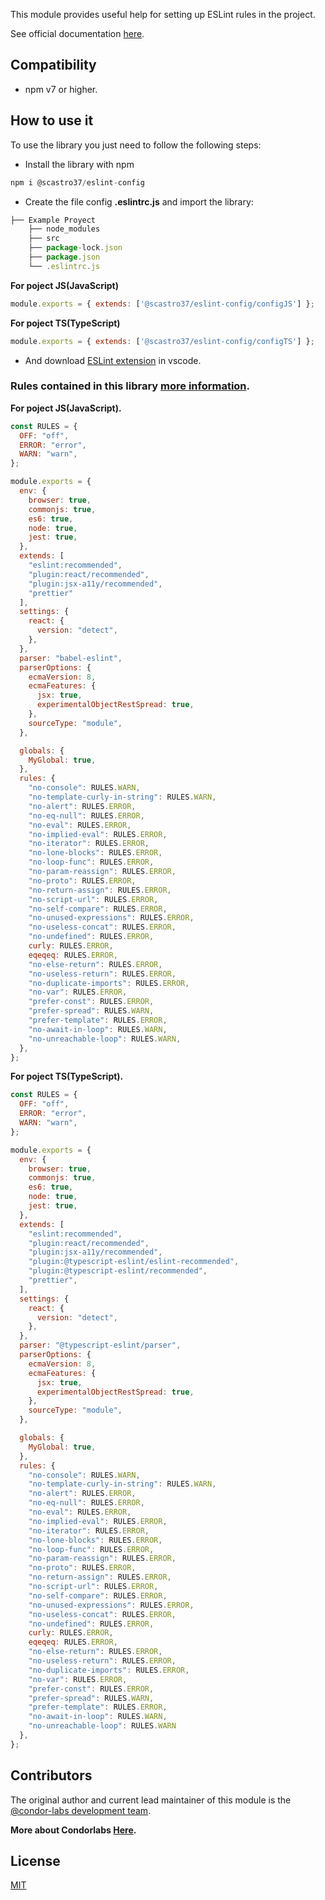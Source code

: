 This module provides useful help for setting up ESLint rules in the project.

See official documentation [here](https://eslint.org).

## Compatibility

- npm v7 or higher.

## How to use it
To use the library you just need to follow the following steps:

- Install the library with npm
```js
npm i @scastro37/eslint-config
```
- Create the file config **.eslintrc.js** and import the library:
```js
├── Example Proyect
    ├── node_modules
    ├── src
    ├── package-lock.json
    ├── package.json
    └── .eslintrc.js
```
**For poject JS(JavaScript)**
```js
module.exports = { extends: ['@scastro37/eslint-config/configJS'] };
```
**For poject TS(TypeScript)**
```js
module.exports = { extends: ['@scastro37/eslint-config/configTS'] };
```
- And download [ESLint extension](https://marketplace.visualstudio.com/items?itemName=dbaeumer.vscode-eslint) in vscode.

### Rules contained in this library [more information](https://eslint.org/docs/2.0.0/rules/).
**For poject JS(JavaScript).**
```js
const RULES = {
  OFF: "off",
  ERROR: "error",
  WARN: "warn",
};

module.exports = {
  env: {
    browser: true,
    commonjs: true,
    es6: true,
    node: true,
    jest: true,
  },
  extends: [
    "eslint:recommended",
    "plugin:react/recommended",
    "plugin:jsx-a11y/recommended",
    "prettier"
  ],
  settings: {
    react: {
      version: "detect",
    },
  },
  parser: "babel-eslint",
  parserOptions: {
    ecmaVersion: 8,
    ecmaFeatures: {
      jsx: true,
      experimentalObjectRestSpread: true,
    },
    sourceType: "module",
  },

  globals: {
    MyGlobal: true,
  },
  rules: {
    "no-console": RULES.WARN,
    "no-template-curly-in-string": RULES.WARN,
    "no-alert": RULES.ERROR,
    "no-eq-null": RULES.ERROR,
    "no-eval": RULES.ERROR,
    "no-implied-eval": RULES.ERROR,
    "no-iterator": RULES.ERROR,
    "no-lone-blocks": RULES.ERROR,
    "no-loop-func": RULES.ERROR,
    "no-param-reassign": RULES.ERROR,
    "no-proto": RULES.ERROR,
    "no-return-assign": RULES.ERROR,
    "no-script-url": RULES.ERROR,
    "no-self-compare": RULES.ERROR,
    "no-unused-expressions": RULES.ERROR,
    "no-useless-concat": RULES.ERROR,
    "no-undefined": RULES.ERROR,
    curly: RULES.ERROR,
    eqeqeq: RULES.ERROR,
    "no-else-return": RULES.ERROR,
    "no-useless-return": RULES.ERROR,
    "no-duplicate-imports": RULES.ERROR,
    "no-var": RULES.ERROR,
    "prefer-const": RULES.ERROR,
    "prefer-spread": RULES.WARN,
    "prefer-template": RULES.ERROR,
    "no-await-in-loop": RULES.WARN,
    "no-unreachable-loop": RULES.WARN,
  },
};
```
**For poject TS(TypeScript).**
```js
const RULES = {
  OFF: "off",
  ERROR: "error",
  WARN: "warn",
};

module.exports = {
  env: {
    browser: true,
    commonjs: true,
    es6: true,
    node: true,
    jest: true,
  },
  extends: [
    "eslint:recommended",
    "plugin:react/recommended",
    "plugin:jsx-a11y/recommended",
    "plugin:@typescript-eslint/eslint-recommended",
    "plugin:@typescript-eslint/recommended",
    "prettier",
  ],
  settings: {
    react: {
      version: "detect",
    },
  },
  parser: "@typescript-eslint/parser",
  parserOptions: {
    ecmaVersion: 8,
    ecmaFeatures: {
      jsx: true,
      experimentalObjectRestSpread: true,
    },
    sourceType: "module",
  },

  globals: {
    MyGlobal: true,
  },
  rules: {
    "no-console": RULES.WARN,
    "no-template-curly-in-string": RULES.WARN,
    "no-alert": RULES.ERROR,
    "no-eq-null": RULES.ERROR,
    "no-eval": RULES.ERROR,
    "no-implied-eval": RULES.ERROR,
    "no-iterator": RULES.ERROR,
    "no-lone-blocks": RULES.ERROR,
    "no-loop-func": RULES.ERROR,
    "no-param-reassign": RULES.ERROR,
    "no-proto": RULES.ERROR,
    "no-return-assign": RULES.ERROR,
    "no-script-url": RULES.ERROR,
    "no-self-compare": RULES.ERROR,
    "no-unused-expressions": RULES.ERROR,
    "no-useless-concat": RULES.ERROR,
    "no-undefined": RULES.ERROR,
    curly: RULES.ERROR,
    eqeqeq: RULES.ERROR,
    "no-else-return": RULES.ERROR,
    "no-useless-return": RULES.ERROR,
    "no-duplicate-imports": RULES.ERROR,
    "no-var": RULES.ERROR,
    "prefer-const": RULES.ERROR,
    "prefer-spread": RULES.WARN,
    "prefer-template": RULES.ERROR,
    "no-await-in-loop": RULES.WARN,
    "no-unreachable-loop": RULES.WARN
  },
};
```
## Contributors

The original author and current lead maintainer of this module is the [@condor-labs development team](https://condorlabs.io/team).

**More about Condorlabs [Here](https://condorlabs.io/about).**

## License

[MIT](LICENSE)
